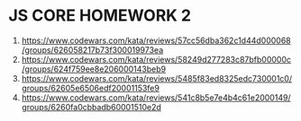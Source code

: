 # JS CORE HOMEWORK 2

1. https://www.codewars.com/kata/reviews/57cc56dba362c1d44d000068/groups/626058217b73f300019973ea
2. https://www.codewars.com/kata/reviews/58249d277283c87bfb00000c/groups/624f759ee8e206000143beb9
3. https://www.codewars.com/kata/reviews/5485f83ed8325edc730001c0/groups/62605e6506edf20001153fe9
4. https://www.codewars.com/kata/reviews/541c8b5e7e4b4c61e2000149/groups/6260fa0cbbadb60001510e2d